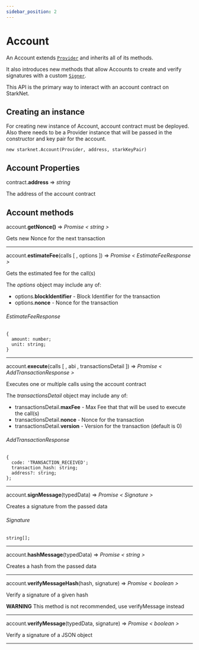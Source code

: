 ```yaml
---
sidebar_position: 2
---
```


# Account

An Account extends <ins>[`Provider`](/docs/API/provider)</ins> and inherits all of its methods.

It also introduces new methods that allow Accounts to create and verify signatures with a custom <ins>[`Signer`](/docs/API/signer)</ins>.

This API is the primary way to interact with an account contract on StarkNet.

## Creating an instance

For creating new instance of Account, account contract must be deployed. Also there needs to be a Provider instance that will be passed in the constructor and key pair for the account.

`new starknet.Account(Provider, address, starkKeyPair)`

## Account Properties

contract.**address** => _string_

The address of the account contract

## Account methods

account.**getNonce()** => _Promise < string >_

Gets new Nonce for the next transaction

<hr />

account.**estimateFee**(calls [ , options ]) => _Promise < EstimateFeeResponse >_

Gets the estimated fee for the call(s)

The _options_ object may include any of:

- options.**blockIdentifier** - Block Identifier for the transaction
- options.**nonce** - Nonce for the transaction

###### EstimateFeeResponse

```
{
  amount: number;
  unit: string;
}
```

<hr />

account.**execute**(calls [ , abi , transactionsDetail ]) => _Promise < AddTransactionResponse >_

Executes one or multiple calls using the account contract

The _transactionsDetail_ object may include any of:

- transactionsDetail.**maxFee** - Max Fee that that will be used to execute the call(s)
- transactionsDetail.**nonce** - Nonce for the transaction
- transactionsDetail.**version** - Version for the transaction (default is 0)

###### AddTransactionResponse

```
{
  code: 'TRANSACTION_RECEIVED';
  transaction_hash: string;
  address?: string;
};
```

<hr />

account.**signMessage**(typedData) => _Promise < Signature >_

Creates a signature from the passed data

###### Signature

```
string[];
```

<hr />

account.**hashMessage**(typedData) => _Promise < string >_

Creates a hash from the passed data

<hr />

account.**verifyMessageHash**(hash, signature) => _Promise < boolean >_

Verify a signature of a given hash

**WARNING** This method is not recommended, use verifyMessage instead

<hr />

account.**verifyMessage**(typedData, signature) => _Promise < boolean >_

Verify a signature of a JSON object

<hr />
